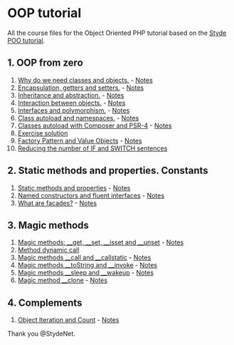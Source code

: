 # OOP tutorial

All the course files for the Object Oriented PHP tutorial based on the [Styde POO tutorial](https://styde.net/curso-de-programacion-orientada-a-objetos-con-php/).

## 1. OOP from zero

1. [Why do we need classes and objects.](1.%20OOP%20from%20zero/1.%20Why%20do%20we%20need%20classes%20and%20objects) - [Notes](1.%20OOP%20from%20zero/1.%20Why%20do%20we%20need%20classes%20and%20objects/README.md)
1. [Encapsulation, getters and setters.](1.%20OOP%20from%20zero/2.%20Encapsulation,%20getters%20and%20setters) - [Notes](1.%20OOP%20from%20zero/2.%20Encapsulation,%20getters%20and%20setters/README.md)
1. [Inheritance and abstraction.](1.%20OOP%20from%20zero/3.%20Inheritance%20and%20abstraction) - [Notes](1.%20OOP%20from%20zero/3.%20Inheritance%20and%20abstraction/README.md)
1. [Interaction between objects.](1.%20OOP%20from%20zero/4.%20Interaction%20between%20objects) - [Notes](1.%20OOP%20from%20zero/4.%20Interaction%20between%20objects/README.md)
1. [Interfaces and polymorphism.](1.%20OOP%20from%20zero/5.%20Interfaces%20and%20polymorphism) - [Notes](1.%20OOP%20from%20zero/5.%20Interfaces%20and%20polymorphism/README.md)
1. [Class autoload and namespaces.](1.%20OOP%20from%20zero/6.%20Class%20autoload%20and%20namespaces) - [Notes](1.%20OOP%20from%20zero/6.%20Class%20autoload%20and%20namespaces/README.md)
1. [Classes autoload with Composer and PSR-4](1.%20OOP%20from%20zero/7.%20Classes%20autoload%20with%20Composer%20and%20PSR-4) - [Notes](1.%20OOP%20from%20zero/7.%20Classes%20autoload%20with%20Composer%20and%20PSR-4/README.md)
1. [Exercise solution](1.%20OOP%20from%20zero/8.%20Exercise%20solutions)
1. [Factory Pattern and Value Objects](1.%20OOP%20from%20zero/9.%20Factory%20pattern%20and%20Value%20Objects) - [Notes](1.%20OOP%20from%20zero/9.%20Factory%20pattern%20and%20Value%20Objects/README.md)
1. [Reducing the number of IF and SWITCH sentences](1.%20OOP%20from%20zero/10.%20Reducing%20the%20number%20of%20IF%20and%20SWITCH%20sentences)

## 2. Static methods and properties. Constants

1. [Static methods and properties](2.%20Static%20methods%20and%20properties.%20Constants/11.%20Static%20Methods%20and%20properties) - [Notes](2.%20Static%20methods%20and%20properties.%20Constants/11.%20Static%20Methods%20and%20properties/README.md)
1. [Named constructors and fluent interfaces](2.%20Static%20methods%20and%20properties.%20Constants/12.%20Named%20constructors%20and%20fluent%20interfaces) - [Notes](2.%20Static%20methods%20and%20properties.%20Constants/12.%20Named%20constructors%20and%20fluent%20interfaces/README.md)
1. [What are facades?](2.%20Static%20methods%20and%20properties.%20Constants/13.%20What%20are%20facades%3F) - [Notes](2.%20Static%20methods%20and%20properties.%20Constants/13.%20What%20are%20facades%3F/README.md)

## 3. Magic methods

1. [Magic methods: __get, __set, __isset and __unset](3.%20Magic%20methods/15.%20Magic%20methods:%20__get,%20__set,%20__isset%20and%20__unset) - [Notes](3.%20Magic%20methods/15.%20Magic%20methods:%20__get,%20__set,%20__isset%20and%20__unset/README.md)
1. [Method dynamic call](3.%20Magic%20methods/16.%20Method%20dynamic%20call)
1. [Magic methods __call and __callstatic](3.%20Magic%20methods/17.%20Magic%20methods%20_call%20and%20_callstatic) - [Notes](3.%20Magic%20methods/17.%20Magic%20methods%20_call%20and%20_callstatic/README.md)
1. [Magic methods __toString and __invoke](3.%20Magic%20methods/18.%20Magic%20methods%20_toString%20and%20_invoke) - [Notes](3.%20Magic%20methods/18.%20Magic%20methods%20_toString%20and%20_invoke/README.md)
1. [Magic methods __sleep and __wakeup](3.%20Magic%20methods/19.%20Magic%20methods%20_sleep()%20and%20_wakeup()) - [Notes](3.%20Magic%20methods/19.%20Magic%20methods%20_sleep()%20and%20_wakeup()/README.md)
1. [Magic method __clone](3.%20Magic%20methods/20.%20Magic%20method%20_clone) - [Notes](3.%20Magic%20methods/20.%20Magic%20method%20_clone/README.md)

## 4. Complements

1. [Object Iteration and Count](4.%20Complements/21.%20Object%20iteration) - [Notes](4.%20Complements/21.%20Object%20iteration/README.md)

Thank you @StydeNet.